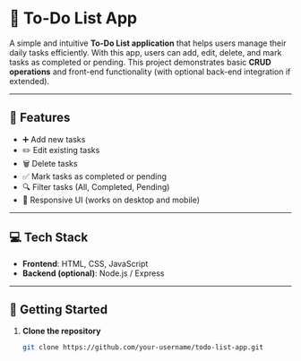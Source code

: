 # 📝 To-Do List App

A simple and intuitive **To-Do List application** that helps users manage their daily tasks efficiently. With this app, users can add, edit, delete, and mark tasks as completed or pending. This project demonstrates basic **CRUD operations** and front-end functionality (with optional back-end integration if extended).

---

## 🔧 Features
- ➕ Add new tasks  
- ✏️ Edit existing tasks  
- 🗑️ Delete tasks  
- ✅ Mark tasks as completed or pending  
- 🔍 Filter tasks (All, Completed, Pending)  
- 📱 Responsive UI (works on desktop and mobile)

---

## 💻 Tech Stack
- **Frontend**: HTML, CSS, JavaScript  
- **Backend (optional)**: Node.js / Express  

---

## 🚀 Getting Started

1. **Clone the repository**
   ```bash
   git clone https://github.com/your-username/todo-list-app.git

